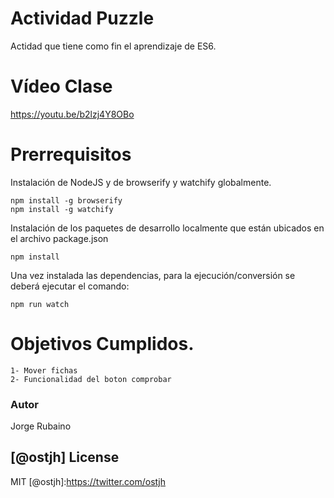 # Actividad Puzzle

Actidad que tiene como fin el aprendizaje de ES6.

# Vídeo Clase

https://youtu.be/b2lzj4Y8OBo

# Prerrequisitos

Instalación de NodeJS y de browserify y watchify globalmente.

```
npm install -g browserify
npm install -g watchify
```

Instalación de los paquetes de desarrollo localmente que están ubicados en el archivo package.json

```
npm install
```

Una vez instalada las dependencias, para la ejecución/conversión se deberá ejecutar el comando:

```
npm run watch
```

# Objetivos Cumplidos.
    
    1- Mover fichas
    2- Funcionalidad del boton comprobar




### Autor
Jorge Rubaino

[@ostjh]
License
----
MIT
[@ostjh]:https://twitter.com/ostjh
